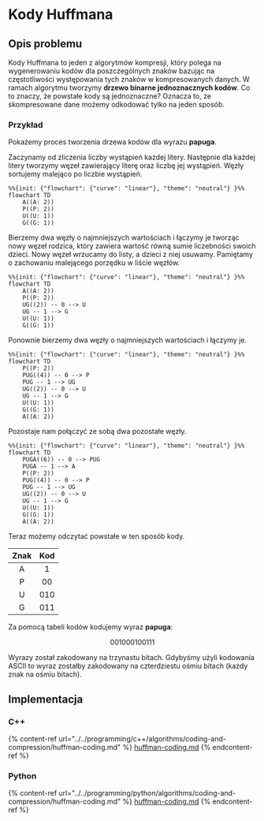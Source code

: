 # Kody Huffmana

## Opis problemu

Kody Huffmana to jeden z algorytmów kompresji, który polega na wygenerowaniu kodów dla poszczególnych znaków bazując na częstotliwości występowania tych znaków w kompresowanych danych. W ramach algorytmu tworzymy **drzewo binarne jednoznacznych kodów**. Co to znaczy, że powstałe kody są jednoznaczne? Oznacza to, że skompresowane dane możemy odkodować tylko na jeden sposób.

### Przykład

Pokażemy proces tworzenia drzewa kodów dla wyrazu **papuga**.

Zaczynamy od zliczenia liczby wystąpień każdej litery. Następnie dla każdej litery tworzymy węzeł zawierający literę oraz liczbę jej wystąpień. Węzły sortujemy malejąco po liczbie wystąpień.

```mermaid
%%{init: {"flowchart": {"curve": "linear"}, "theme": "neutral"} }%%
flowchart TD
    A((A: 2))
    P((P: 2))
    U((U: 1))
    G((G: 1))
```

Bierzemy dwa węzły o najmniejszych wartościach i łączymy je tworząc nowy węzeł rodzica, który zawiera wartość równą sumie liczebności swoich dzieci. Nowy węzeł wrzucamy do listy, a dzieci z niej usuwamy. Pamiętamy o zachowaniu malejącego porzędku w liście węzłów.

```mermaid
%%{init: {"flowchart": {"curve": "linear"}, "theme": "neutral"} }%%
flowchart TD
    A((A: 2))
    P((P: 2))
    UG((2)) -- 0 --> U
    UG -- 1 --> G
    U((U: 1))
    G((G: 1))
```

Ponownie bierzemy dwa węzły o najmniejszych wartościach i łączymy je.

```mermaid
%%{init: {"flowchart": {"curve": "linear"}, "theme": "neutral"} }%%
flowchart TD
    P((P: 2))
    PUG((4)) -- 0 --> P
    PUG -- 1 --> UG
    UG((2)) -- 0 --> U
    UG -- 1 --> G
    U((U: 1))
    G((G: 1))
    A((A: 2))
```

Pozostaje nam połączyć ze sobą dwa pozostałe węzły.

```mermaid
%%{init: {"flowchart": {"curve": "linear"}, "theme": "neutral"} }%%
flowchart TD
    PUGA((6)) -- 0 --> PUG
    PUGA -- 1 --> A
    P((P: 2))
    PUG((4)) -- 0 --> P
    PUG -- 1 --> UG
    UG((2)) -- 0 --> U
    UG -- 1 --> G
    U((U: 1))
    G((G: 1))
    A((A: 2))
```

Teraz możemy odczytać powstałe w ten sposób kody.

| Znak | Kod |
| :-:  | :-: |
| A    | 1   |
| P    | 00  |
| U    | 010 |
| G    | 011 |

Za pomocą tabeli kodów kodujemy wyraz **papuga**: 

$$001000100111$$

Wyrazy został zakodowany na trzynastu bitach. Gdybyśmy użyli kodowania ASCII to wyraz zostałby zakodowany na czterdziestu ośmiu bitach (każdy znak na ośmiu bitach).

## Implementacja

### C++

{% content-ref url="../../programming/c++/algorithms/coding-and-compression/huffman-coding.md" %}
[huffman-coding.md](../../programming/c++/algorithms/coding-and-compression/huffman-coding.md)
{% endcontent-ref %}

### Python

{% content-ref url="../../programming/python/algorithms/coding-and-compression/huffman-coding.md" %}
[huffman-coding.md](../../programming/python/algorithms/coding-and-compression/huffman-coding.md)
{% endcontent-ref %}
